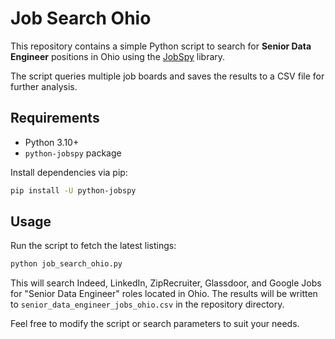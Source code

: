 # Job Search Ohio

This repository contains a simple Python script to search for **Senior Data Engineer** positions in Ohio using the [JobSpy](https://github.com/pavinjohnson/python-jobspy) library.

The script queries multiple job boards and saves the results to a CSV file for further analysis.

## Requirements

- Python 3.10+
- `python-jobspy` package

Install dependencies via pip:

```bash
pip install -U python-jobspy
```

## Usage

Run the script to fetch the latest listings:

```bash
python job_search_ohio.py
```

This will search Indeed, LinkedIn, ZipRecruiter, Glassdoor, and Google Jobs for "Senior Data Engineer" roles located in Ohio. The results will be written to `senior_data_engineer_jobs_ohio.csv` in the repository directory.

Feel free to modify the script or search parameters to suit your needs.
